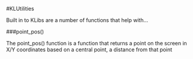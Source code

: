 #KLUtilities

Built in to KLibs are a number of functions that help with...

###point_pos()

The point_pos() function is a function that returns a point on the screen in X/Y coordinates based on a central point, a distance from that point
